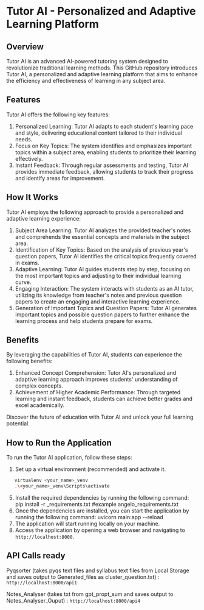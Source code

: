 # Tutor AI - Personalized and Adaptive Learning Platform

## Overview
Tutor AI is an advanced AI-powered tutoring system designed to revolutionize traditional learning methods. This GitHub repository introduces Tutor AI, a personalized and adaptive learning platform that aims to enhance the efficiency and effectiveness of learning in any subject area.

## Features
Tutor AI offers the following key features:

1. Personalized Learning: Tutor AI adapts to each student's learning pace and style, delivering educational content tailored to their individual needs.
2. Focus on Key Topics: The system identifies and emphasizes important topics within a subject area, enabling students to prioritize their learning effectively.
3. Instant Feedback: Through regular assessments and testing, Tutor AI provides immediate feedback, allowing students to track their progress and identify areas for improvement.

## How It Works
Tutor AI employs the following approach to provide a personalized and adaptive learning experience:

1. Subject Area Learning: Tutor AI analyzes the provided teacher's notes and comprehends the essential concepts and materials in the subject area.
2. Identification of Key Topics: Based on the analysis of previous year's question papers, Tutor AI identifies the critical topics frequently covered in exams.
3. Adaptive Learning: Tutor AI guides students step by step, focusing on the most important topics and adjusting to their individual learning curve.
4. Engaging Interaction: The system interacts with students as an AI tutor, utilizing its knowledge from teacher's notes and previous question papers to create an engaging and interactive learning experience.
5. Generation of Important Topics and Question Papers: Tutor AI generates important topics and possible question papers to further enhance the learning process and help students prepare for exams.

## Benefits
By leveraging the capabilities of Tutor AI, students can experience the following benefits:

1. Enhanced Concept Comprehension: Tutor AI's personalized and adaptive learning approach improves students' understanding of complex concepts.
2. Achievement of Higher Academic Performance: Through targeted learning and instant feedback, students can achieve better grades and excel academically.

Discover the future of education with Tutor AI and unlock your full learning potential.

## How to Run the Application
To run the Tutor AI application, follow these steps:


1. Set up a virtual environment (recommended) and activate it.
```bash
   virtualenv <your_name>_venv 
   .\<your_name>_venv\Scripts\activate
```
5. Install the required dependencies by running the following command:
    pip install -r <person>_requirements.txt  #example angelo_requirements.txt
6. Once the dependencies are installed, you can start the application by running the following command:
    uvicorn main:app --reload
7. The application will start running locally on your machine.
8. Access the application by opening a web browser and navigating to 
    `http://localhost:8000`.

## API Calls ready

Pyqsorter (takes pyqs text files and syllabus text files from Local Storage and saves output to Generated_files as cluster_question.txt) : `http://localhost:8000/api1`

Notes_Analyser (takes txt from gpt_propt_sum and saves output to Notes_Analyser_Ouput) : `http://localhost:8000/api4`



